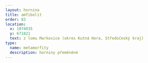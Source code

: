 ```yaml
---
layout: hornina
title: amfibolit
order: 83
location:
  x: 1074035
  y: 671821
  text: z lomu Markovice (okres Kutná Hora, Středočeský kraj)
type:
  name: metamorfity
  description: horniny přeměněné
---
```


